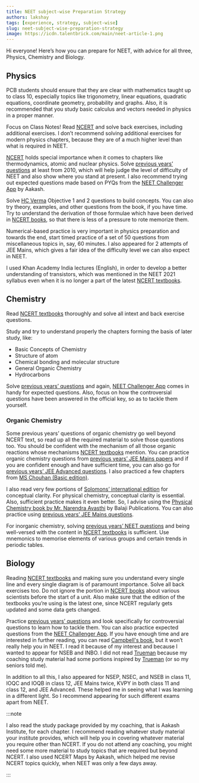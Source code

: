 ```yaml
---
title: NEET subject-wise Preparation Strategy
authors: lakshay
tags: [experience, strategy, subject-wise]
slug: neet-subject-wise-preparation-strategy
image: https://icdn.talentbrick.com/main/neet-article-1.png
---
```


Hi everyone! Here’s how you can prepare for NEET, with advice for all three, Physics, Chemistry and Biology.

<!--truncate-->

## Physics
PCB students should ensure that they are clear with mathematics taught up to class 10, especially topics like trigonometry, linear equations, quadratic equations, coordinate geometry, probability and graphs. Also, it is recommended that you study basic calculus and vectors needed in physics in a proper manner.

Focus on Class Notes!
Read [NCERT](https://amzn.to/3IR2dIz) and solve back exercises, including additional exercises. I don’t recommend solving additional exercises for modern physics chapters, because they are of a much higher level than what is required in NEET.

[NCERT](https://amzn.to/3IR2dIz) holds special importance when it comes to chapters like thermodynamics, atomic and nuclear physics.
Solve [previous years’ questions](https://amzn.to/31Wf4IU) at least from 2010, which will help judge the level of difficulty of NEET and also show where you stand at present. I also recommend trying out expected questions made based on PYQs from the [NEET Challenger App](https://play.google.com/store/apps/details?id=aakash.neet.past_year_papers) by Aakash.

Solve [HC Verma](https://amzn.to/3m5xAFR) Objective 1 and 2 questions to build concepts. You can also try theory, examples, and other questions from the book, if you have time.
Try to understand the derivation of those formulae which have been derived in [NCERT books](https://amzn.to/3IR2dIz), so that there is less of a pressure to rote memorize them. 

Numerical-based practice is very important in physics preparation and towards the end, start timed practice of a set of 50 questions from miscellaneous topics in, say, 60 minutes.
I also appeared for 2 attempts of JEE Mains, which gives a fair idea of the difficulty level we can also expect in NEET.

I used Khan Academy India lectures (English), in order to develop a better understanding of transistors, which was mentioned in the NEET 2021 syllabus even when it is no longer a part of the latest [NCERT textbooks](https://amzn.to/3IR2dIz).

## Chemistry
Read [NCERT textbooks](https://amzn.to/3IR2dIz) thoroughly and solve all intext and back exercise questions.

Study and try to understand properly the chapters forming the basis of later study, like:
- Basic Concepts of Chemistry
- Structure of atom
- Chemical bonding and molecular structure
- General Organic Chemistry
- Hydrocarbons

Solve [previous years’ questions](https://amzn.to/31Wf4IU) and again, [NEET Challenger App](https://play.google.com/store/apps/details?id=aakash.neet.past_year_papers) comes in handy for expected questions. Also, focus on how the controversial questions have been answered in the official key, so as to tackle them yourself. 

### Organic Chemistry
Some previous years’ questions of organic chemistry go well beyond NCERT text, so read up all the required material to solve those questions too.
You should be confident with the mechanism of all those organic reactions whose mechanisms [NCERT textbooks](https://amzn.to/3IR2dIz) mention. You can practice organic chemistry questions from [previous years’ JEE Mains papers](https://amzn.to/3GNE1oD) and if you are confident enough and have sufficient time, you can also go for [previous years’ JEE Advanced questions](https://amzn.to/31QIqsp). I also practiced a few chapters from [MS Chouhan (Basic edition)](https://amzn.to/3GNPcO6).

I also read very few portions of [Solomons’ international edition](https://amzn.to/3EX9PqX) for conceptual clarity.
For physical chemistry, conceptual clarity is essential. Also, sufficient practice makes it even better. So, I advise using the [Physical Chemistry book by Mr. Narendra Avasthi](https://amzn.to/3dVd8mx) by Balaji Publications. You can also practice using [previous years’ JEE Mains questions](https://amzn.to/3GNE1oD).

For inorganic chemistry, solving [previous years’ NEET questions](https://amzn.to/31Wf4IU) and being well-versed with the content in [NCERT textbooks](https://amzn.to/3IR2dIz) is sufficient. Use mnemonics to memorise elements of various groups and certain trends in periodic tables.

## Biology
Reading [NCERT textbooks](https://amzn.to/3IR2dIz) and making sure you understand every single line and every single diagram is of paramount importance. Solve all back exercises too.
Do not ignore the portion in [NCERT books](https://amzn.to/3IR2dIz) about various scientists before the start of a unit. Also make sure that the edition of the textbooks you’re using is the latest one, since NCERT regularly gets updated and some data gets changed.

Practice [previous years’ questions](https://amzn.to/31Wf4IU) and look specifically for controversial questions to learn how to tackle them. You can also practice expected questions from the [NEET Challenger App](https://play.google.com/store/apps/details?id=aakash.neet.past_year_papers).
If you have enough time and are interested in further reading, you can read [Campbell's book](https://amzn.to/3IRn4eX), but it won’t really help you in NEET. I read it because of my interest and because I wanted to appear for NSEB and INBO.
I did not read [Trueman](https://amzn.to/30t2259) because my coaching study material had some portions inspired by [Trueman](https://amzn.to/30t2259) (or so my seniors told me). 

In addition to all this, I also appeared for NSEP, NSEC, and NSEB in class 11, IOQC and IOQB in class 12, JEE Mains twice, KVPY in both class 11 and class 12, and JEE Advanced. These helped me in seeing what I was learning in a different light. So I recommend appearing for such different exams apart from NEET.

:::note

I also read the study package provided by my coaching, that is Aakash Institute, for each chapter. I recommend reading whatever study material your institute provides, which will help you in covering whatever material you require other than NCERT. If you do not attend any coaching, you might need some more material to study topics that are required but beyond NCERT. I also used NCERT Maps by Aakash, which helped me revise NCERT topics quickly, when NEET was only a few days away. 

:::
